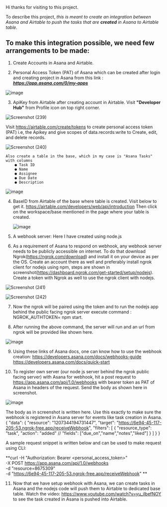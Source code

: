 Hi thanks for visiting to this project.

To describe this project, _this is meant to create an integration between Asana and Airtable to push the tasks that are **created** in Asana to Airtable table_.

<h2>To make this integration possible, we need few arrangements to be made:</h2>

1. Create Accounts in Asana and Airtable.

2. Personal Access Token (PAT) of Asana which can be created after login and creating project in Asana from this link : _**https://app.asana.com/0/my-apps**_

![image](https://github.com/7Aditya5/SpotDRAFT-asana-airtable-integration/assets/38333466/5433ea51-9376-46e6-ae9c-04d4b8891760)

3. ApiKey from Airtable after creating account in Airtable. Visit **"Developer Hub"** from Profile icon on top right corner.

![Screenshot (239)](https://github.com/7Aditya5/SpotDRAFT-asana-airtable-integration/assets/38333466/52fbbb72-771b-4b66-8a73-d5715e386e79)

   Visit https://airtable.com/create/tokens to create personal access token (PAT) i.e, the Apikey and give scopes of data.records:write to Create, edit, and delete records.

![Screenshot (240)](https://github.com/7Aditya5/SpotDRAFT-asana-airtable-integration/assets/38333466/b5dce171-103c-4e78-9888-f6a3a193cc8a)

    Also create a table in the base, which in my case is "Asana Tasks" with columns
        ● Task ID
        ● Name
        ● Assignee
        ● Due Date
        ● Description

![image](https://github.com/7Aditya5/SpotDRAFT-asana-airtable-integration/assets/38333466/865b962a-5cfd-4f6f-9349-2902eff42b58)

4. BaseID from Airtable of the base where table is created. Visit below to get it.
   https://airtable.com/developers/web/api/introduction
   Then click on the workspace/base mentioned in the page where your table is created.

   ![image](https://github.com/7Aditya5/SpotDRAFT-asana-airtable-integration/assets/38333466/91eaccd7-aea5-40e4-ae19-6a959d9f20f8)

5. A webhook server: Here I have created using node.js

6. As a requirement of Asana to respond on webhook, any webhook server needs to be publicly accessible on internet. To do that download Ngrok(https://ngrok.com/download) and install it on your device as per the OS. Create an account there as well and preferably install ngrok client for nodejs using npm, steps are shown in screenshot(https://dashboard.ngrok.com/get-started/setup/nodejs). Create a token with Ngrok as well to use the ngrok client with nodejs.

![Screenshot (241)](https://github.com/7Aditya5/SpotDRAFT-asana-airtable-integration/assets/38333466/9f7d1d21-87e8-41c5-bdc6-406a45ab42b7)

![Screenshot (242)](https://github.com/7Aditya5/SpotDRAFT-asana-airtable-integration/assets/38333466/5222141a-24eb-4455-9a0a-1974925bcd07)

7. Now the ngrok will be paired using the token and to run the nodejs app behind the public facing ngrok server execute command : NGROK_AUTHTOKEN=<Ngrok AUTHTOKEN> npm start.

8. After running the above command, the server will run and an url from ngrok will be provided like shown here.

![image](https://github.com/7Aditya5/SpotDRAFT-asana-airtable-integration/assets/38333466/a76ea543-81b1-4c5e-83b6-e43589ca567d)

9. Using these links of Asana docs, one can know how to use the webhook creation:
    https://developers.asana.com/docs/webhooks-guide
    https://developers.asana.com/docs/quick-start

10. To register own server (our node js server behind the ngrok public facing server) with Asana for webhook, hit a post request to https://app.asana.com/api/1.0/webhooks with bearer token as PAT of Asana in headers of the request. Send the body as shown here in screenshot.

![image](https://github.com/7Aditya5/SpotDRAFT-asana-airtable-integration/assets/38333466/4fbd45c6-fac2-467e-8071-f207e37aedbc)

The body as in screenshot is written here. Use this exactly to make sure the webhook is registered in Asana server for events like task creation in Asana.
{
  "data": {
   "resource": "1207344194731447",
    "target": "https://6e94-45-117-205-53.ngrok-free.app/receiveWebhook",
    "filters": [
      {
        "resource_type": "task",
        "action": "added"
       // "fields": ["due_on","name","notes","liked"]
      }
    ]
  }
}

A sample request snippet is written below and can be used to make request using CLI:

**curl -H "Authorization: Bearer <personal_access_token>" \
          -X POST https://app.asana.com/api/1.0/webhooks \
          -d "resource=8675309" \
          -d "https://6e94-45-117-205-53.ngrok-free.app/receiveWebhook"
**

11. Now that we have setup webhook with Asana, we can create tasks in Asana and the nodejs code will push them to Airtable to dedicated base table.
    Watch the video: https://www.youtube.com/watch?v=yu_ilbefNOY to see the task created in Asana is pushed into Airtable.

